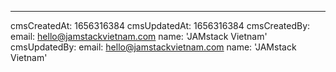 ---
cmsCreatedAt: 1656316384
cmsUpdatedAt: 1656316384
cmsCreatedBy:
  email: hello@jamstackvietnam.com
  name: 'JAMstack Vietnam'
cmsUpdatedBy:
  email: hello@jamstackvietnam.com
  name: 'JAMstack Vietnam'
